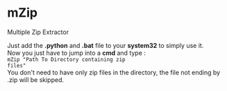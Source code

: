 # mZip
Multiple Zip Extractor

Just add the <b>.python</b> and <b>.bat</b> file to your <b>system32</b> to simply use it.<br>
Now you just have to jump into a <b>cmd</b> and type : 
<br><code>mZip "Path To Directory containing zip files"</code><br>
You don't need to have only zip files in the directory, the file not ending by .zip will be skipped.

